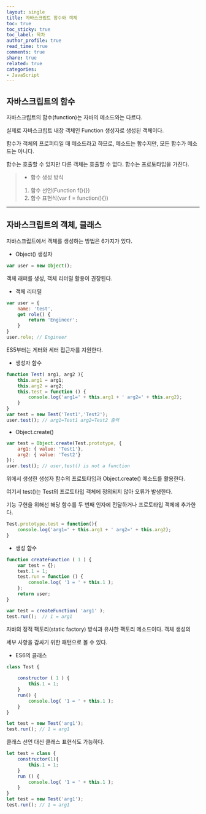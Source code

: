 ```yaml
---
layout: single
title: 자바스크립트 함수와 객체
toc: true
toc_sticky: true
toc_label: 목차
author_profile: true
read_time: true
comments: true
share: true
related: true
categories:
- JavaScript
---
```



## 자바스크립트의 함수

자바스크립트의 함수(function)는 자바의 메소드와는 다르다.

실제로 자바스크립트 내장 객체인 Function 생성자로 생성된 객체이다.

함수가 객체의 프로퍼티일 때 메소드라고 하므로, 메소드는 함수지만, 모든 함수가 메소드는 아니다.

함수는 호출할 수 있지만 다른 객체는 호출할 수 없다. 함수는 프로토타입을 가진다.

> - 함수 생성 방식
> 1. 함수 선언(Function f(){})
> 2. 함수 표현식(var f = function(){})


***


## 자바스크립트의 객체, 클래스


자바스크립트에서 객체를 생성하는 방법은 6가지가 있다.

- Object() 생성자

```javascript
var user = new Object();
```

객체 래퍼를 생성, 객체 리터럴 활용이 권장된다.

- 객체 리터럴

```javascript
var user = {
    name: 'test',
    get role() {
        return 'Engineer';
    }
}
user.role; // Engineer
```

ES5부터는 게터와 세터 접근자를 지원한다.


- 생성자 함수

```javascript
function Test( arg1, arg2 ){
    this.arg1 = arg1;
    this.arg2 = arg2;
    this.test = function () {
        console.log('arg1=' + this.arg1 + ' arg2=' + this.arg2);
    }
}
var test = new Test('Test1','Test2');
user.test(); // arg1=Test1 arg2=Test2 출력
```

- Object.create()

```javascript
var test = Object.create(Test.prototype, {
    arg1: { value: 'Test1'},
    arg2: { value: 'Test2'}
});
user.test(); // user,test() is not a function 
```

위에서 생성한 생성자 함수의 프로토타입과 Object.create() 메소드를 활용한다.

여기서 test()는 Test의 프로토타입 객체에 정의되지 않아 오류가 발생한다.

기능 구현을 위해선 해당 함수를 두 번째 인자에 전달하거나 프로토타입 객체에 추가한다.

```javascript
Test.prototype.test = function(){
    console.log('arg1=' + this.arg1 + ' arg2=' + this.arg2);
}
```

- 생성 함수

```javascript
function createFunction ( 1 ) {
    var test = {};
    test.1 = 1;
    test.run = function () {
        console.log( '1 = ' + this.1 );
    };
    return user;
}

var test = createFunction( 'arg1' );
test.run();  // 1 = arg1
```

자바의 정적 팩토리(static factory) 방식과 유사한 팩토리 메소드이다. 객체 생성의

세부 사항을 감싸기 위한 패턴으로 볼 수 있다.

- ES6의 클래스

```javascript
class Test {
    
    constructor ( 1 ) {
        this.1 = 1;
    }
    run() {
        console.log( '1 = ' + this.1 );
    }
}

let test = new Test('arg1');
test.run(); // 1 = arg1
```

클래스 선언 대신 클래스 표현식도 가능하다.

```javascript
let test = class {
    constructor(1){
        this.1 = 1;
    }
    run () {
        console.log( '1 = ' + this.1 );
    }
}
let test = new Test('arg1');
test.run(); // 1 = arg1
```





